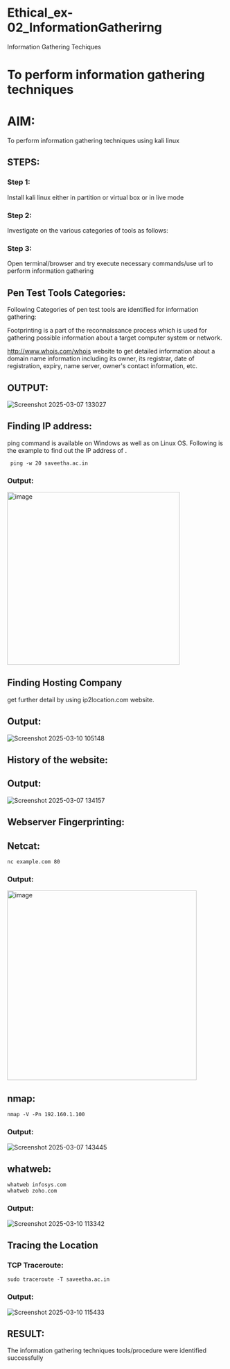 # Ethical_ex-02_InformationGatherirng
Information Gathering Techiques

# To perform information gathering techniques

# AIM:

To perform information gathering techniques using kali linux 

## STEPS:

### Step 1:

Install kali linux either in partition or virtual box or in live mode

### Step 2:
Investigate on the various categories of tools as follows:

### Step 3:
Open terminal/browser and try execute necessary commands/use url to perform information gathering
## Pen Test Tools Categories:
Following Categories of pen test tools are identified for information gathering:

Footprinting is a part of the reconnaissance process which is used for gathering possible information about a target computer system or network.

http://www.whois.com/whois website to get detailed information about a domain name information including its owner, its registrar, date of registration, expiry, name server, owner's contact information, etc.
## OUTPUT:
![Screenshot 2025-03-07 133027](https://github.com/user-attachments/assets/a701278f-d23f-4b34-9258-5042ca93e46a)

## Finding IP address:
ping command is available on Windows as well as on Linux OS. Following is the example to find out the IP address of .

```
 ping -w 20 saveetha.ac.in
```
### Output: 
<img width="398" alt="image" src="https://github.com/user-attachments/assets/04fbf9fe-16f5-48cb-964d-0e2baa80b7cb" />

## Finding Hosting Company
get further detail by using ip2location.com website.
## Output:
![Screenshot 2025-03-10 105148](https://github.com/user-attachments/assets/c3b9e7a5-75dd-4cef-a48b-d8e3ab5da4bf)
## History of the website:
## Output:
![Screenshot 2025-03-07 134157](https://github.com/user-attachments/assets/a212c033-d354-4a47-adbf-c1eb4a0c33f1)

## Webserver Fingerprinting:
## Netcat:
```
nc example.com 80
```
### Output:
<img width="437" alt="image" src="https://github.com/user-attachments/assets/e8836f88-f0f1-4ba4-a068-dab3758c816d" />

## nmap:

```
nmap -V -Pn 192.160.1.100 
```
### Output:
![Screenshot 2025-03-07 143445](https://github.com/user-attachments/assets/337ac9dd-3c30-46ed-be63-3de84c01b900)

## whatweb:
```
whatweb infosys.com
whatweb zoho.com
```
### Output:
![Screenshot 2025-03-10 113342](https://github.com/user-attachments/assets/a6a99a80-a6ab-40b2-a5d7-2f39229e3934)


## Tracing the Location
### TCP Traceroute:
```
sudo traceroute -T saveetha.ac.in
```
### Output:
![Screenshot 2025-03-10 115433](https://github.com/user-attachments/assets/7144f56a-a361-43b6-ae8e-cb121c6cc956)


## RESULT:
The information gathering techniques tools/procedure were  identified successfully


